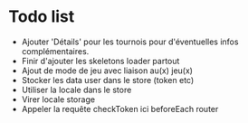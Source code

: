 # Todo list

- Ajouter 'Détails' pour les tournois pour d'éventuelles infos complémentaires.
- Finir d'ajouter les skeletons loader partout
- Ajout de mode de jeu avec liaison au(x) jeu(x)
- Stocker les data user dans le store (token etc)
- Utiliser la locale dans le store
- Virer locale storage
-  Appeler la requête checkToken ici beforeEach router